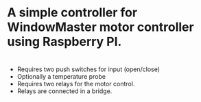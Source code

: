 #
# A simple controller for WindowMaster motor controller using Raspberry PI.
#
* Requires two push switches for input (open/close)
* Optionally a temperature probe
* Requires two relays for the motor control.
* Relays are connected in a bridge.

#
